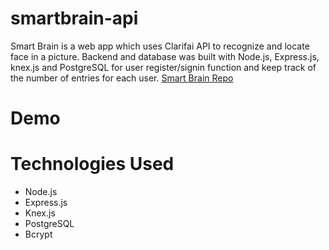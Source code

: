 # smartbrain-api
Smart Brain is a web app which uses Clarifai API to recognize and locate face in a picture. Backend and database was built with Node.js, Express.js, knex.js and PostgreSQL for user register/signin function and keep track of the number of entries for each user.
[Smart Brain Repo](https://github.com/andyheko/smartbrain)

# Demo

# Technologies Used
* Node.js
* Express.js
* Knex.js
* PostgreSQL
* Bcrypt
